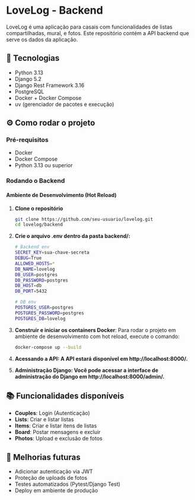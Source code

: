# LoveLog - Backend

LoveLog é uma aplicação para casais com funcionalidades de listas compartilhadas, mural, e fotos. Este repositório contém a API backend que serve os dados da aplicação.

## 🚀 Tecnologias

- Python 3.13
- Django 5.2
- Django Rest Framework 3.16
- PostgreSQL
- Docker + Docker Compose
- uv (gerenciador de pacotes e execução)

## ⚙️ Como rodar o projeto

### Pré-requisitos 

- Docker
- Docker Compose
- Python 3.13 ou superior

### Rodando o Backend

#### Ambiente de Desenvolvimento (Hot Reload)

1. **Clone o repositório**
    ```bash
    git clone https://github.com/seu-usuario/lovelog.git
    cd lovelog/backend
    ```

2. **Crie o arquivo .env dentro da pasta backend/:**
    ```bash 
    # Backend env
    SECRET_KEY=sua-chave-secreta
    DEBUG=True
    ALLOWED_HOSTS=*
    DB_NAME=lovelog
    DB_USER=postgres
    DB_PASSWORD=postgres
    DB_HOST=db
    DB_PORT=5432

    # DB env
    POSTGRES_USER=postgres
    POSTGRES_PASSWORD=postgres
    POSTGRES_DB=lovelog
    ```

3. **Construir e iniciar os containers Docker**:
   Para rodar o projeto em ambiente de desenvolvimento com hot reload, execute o comando:

   ```bash
   docker-compose up --build
   ```

4. **Acessando a API: A API estará disponível em http://localhost:8000/.**

5. **Administração Django: Você pode acessar a interface de administração do Django em http://localhost:8000/admin/.**

## 📚 Funcionalidades disponíveis

- **Couples**: Login (Autenticação)
- **Lists**: Criar e listar listas
- **Items**: Criar e listar itens de listas
- **Board**: Postar mensagens e excluir
- **Photos**: Upload e exclusão de fotos

## 🧹 Melhorias futuras

- Adicionar autenticação via JWT
- Proteção de uploads de fotos
- Testes automatizados (Pytest/Django Test)
- Deploy em ambiente de produção
